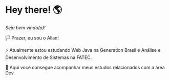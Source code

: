 # Hey there! 🌎
_Seja bem vindo(a)!_



🏳️ Prazer, eu sou o Allan!

⚡ Atualmente estou estudando Web Java na Generation Brasil e Análise e Desenvolvimento de Sistemas na FATEC.

🎯 Aqui você consegue acompanhar meus estudos relacionados com a área Dev.






